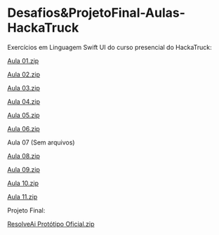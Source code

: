 # Desafios&ProjetoFinal-Aulas-HackaTruck
Exercícios em Linguagem Swift UI do curso presencial do HackaTruck:

[Aula 01.zip](https://github.com/user-attachments/files/21266768/Aula.01.zip)

[Aula 02.zip](https://github.com/user-attachments/files/21266773/Aula.02.zip)

[Aula 03.zip](https://github.com/user-attachments/files/21266932/Aula.03.zip)

[Aula 04.zip](https://github.com/user-attachments/files/21266933/Aula.04.zip)

[Aula 05.zip](https://github.com/user-attachments/files/21266934/Aula.05.zip)

[Aula 06.zip](https://github.com/user-attachments/files/21266935/Aula.06.zip)

Aula 07 (Sem arquivos)

[Aula 08.zip](https://github.com/user-attachments/files/21271646/Aula.08.zip)

[Aula 09.zip](https://github.com/user-attachments/files/21323232/Aula.09.zip)

[Aula 10.zip](https://github.com/user-attachments/files/21323684/Aula.10.zip)

[Aula 11.zip](https://github.com/user-attachments/files/21355315/Aula.11.zip)

Projeto Final:

[ResolveAi Protótipo Oficial.zip](https://github.com/user-attachments/files/21539439/ResolveAi.Prototipo.Oficial.zip)
